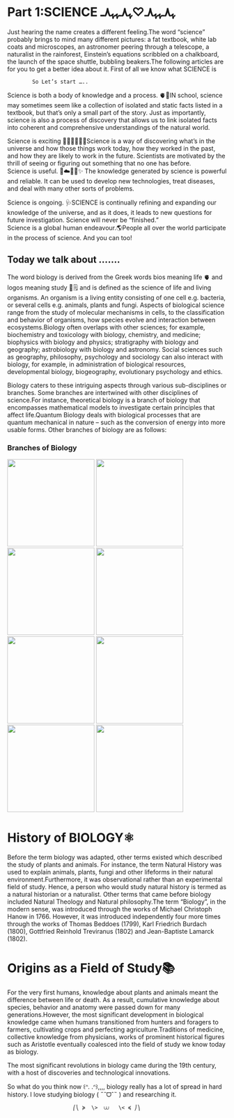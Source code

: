 # Part 1:SCIENCE ﮩ٨ـﮩﮩ٨ـ♡ﮩ٨ـﮩﮩ٨ـ

Just hearing the name creates a different feeling.The word “science” probably brings to mind many different pictures: a fat textbook, white lab coats and microscopes, an astronomer peering through a telescope, a naturalist in the rainforest, Einstein’s equations scribbled on a chalkboard, the launch of the space shuttle, bubbling beakers.The following articles are for you to get a better idea about it. First of all we know what SCIENCE is

            So Let’s start …..

Science is both a body of knowledge and a process. 🫀🧠IN school, science may sometimes seem like a collection of isolated and static facts listed in a textbook, but that’s only a small part of the story. Just as importantly, science is also a process of discovery that allows us to link isolated facts into coherent and comprehensive understandings of the natural world.

Science is exciting 🧪🔬🧬👨🏻‍🔬Science is a way of discovering what’s in the universe and how those things work today, how they worked in the past, and how they are likely to work in the future. Scientists are motivated by the thrill of seeing or figuring out something that no one has before.  
Science is useful. 🤍☁️🌿🍃✨️ The knowledge generated by science is powerful and reliable. It can be used to develop new technologies, treat diseases, and deal with many other sorts of problems.

Science is ongoing. 🩺SCIENCE is continually refining and expanding our knowledge of the universe, and as it does, it leads to new questions for future investigation. Science will never be “finished.”  
Science is a global human endeavour.🌎People all over the world participate in the process of science. And you can too\!

## Today we talk about …….

The word biology is derived from the Greek words bios meaning life 🫀 and logos meaning study 📓🗒 and is defined as the science of life and living organisms. An organism is a living entity consisting of one cell e.g. bacteria, or several cells e.g. animals, plants and fungi. Aspects of biological science range from the study of molecular mechanisms in cells, to the classification and behavior of organisms, how species evolve and interaction between ecosystems.Biology often overlaps with other sciences; for example, biochemistry and toxicology with biology, chemistry, and medicine; biophysics with biology and physics; stratigraphy with biology and geography; astrobiology with biology and astronomy. Social sciences such as geography, philosophy, psychology and sociology can also interact with biology, for example, in administration of biological resources, developmental biology, biogeography, evolutionary psychology and ethics.

Biology caters to these intriguing aspects through various sub-disciplines or branches. Some branches are intertwined with other disciplines of science.For instance, theoretical biology is a branch of biology that encompasses mathematical models to investigate certain principles that affect life.Quantum Biology deals with biological processes that are quantum mechanical in nature – such as the conversion of energy into more usable forms. Other branches of biology are as follows:

### Branches of Biology

<p>
    <img src="Images/image 1.png" style="display:inline-block; width:200px;">
    <img src="Images/image 2.png" style="display:inline-block; width:200px;">
    <img src="Images/image 3.png" style="display:inline-block; width:200px;">
    <img src="Images/image 4.png" style="display:inline-block; width:200px;">
    <img src="Images/image 5.png" style="display:inline-block; width:200px;">
    <img src="Images/image 6.png" style="display:inline-block; width:200px;">
    <img src="Images/image 7.png" style="display:inline-block; width:200px;">
    <img src="Images/image 8.png" style="display:inline-block; width:200px;">  
</p>

# History of BIOLOGY⚛

Before the term biology was adapted, other terms existed which described the study of plants and animals. For instance, the term Natural History was used to explain animals, plants, fungi and other lifeforms in their natural environment.Furthermore, it was observational rather than an experimental field of study. Hence, a person who would study natural history is termed as a natural historian or a naturalist. Other terms that came before biology included Natural Theology and Natural philosophy.The term “Biology”, in the modern sense, was introduced through the works of Michael Christoph Hanow in 1766. However, it was introduced independently four more times through the works of Thomas Beddoes (1799), Karl Friedrich Burdach (1800), Gottfried Reinhold Treviranus (1802) and Jean-Baptiste Lamarck (1802).

# Origins as a Field of Study📚

For the very first humans, knowledge about plants and animals meant the difference between life or death. As a result, cumulative knowledge about species, behavior and anatomy were passed down for many generations.However, the most significant development in biological knowledge came when humans transitioned from hunters and foragers to farmers, cultivating crops and perfecting agriculture.Traditions of medicine, collective knowledge from physicians, works of prominent historical figures such as Aristotle eventually coalesced into the field of study we know today as biology.

The most significant revolutions in biology came during the 19th century, with a host of discoveries and technological innovations.

So what do you think now ꒰ᐢ. .ᐢ꒱,,,, biology really has a lot of spread in hard history. I love studying biology ( ˶ˆᗜˆ˵ ) and researching it.

                         ⎛⎝ ≽  \>  ⩊   \< ≼ ⎠⎞
